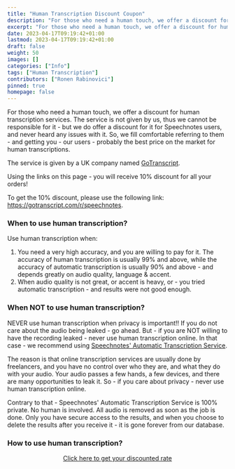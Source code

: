 ```yaml
---
title: "Human Transcription Discount Coupon"
description: "For those who need a human touch, we offer a discount for human transcription services."
excerpt: "For those who need a human touch, we offer a discount for human transcription services."
date: 2023-04-17T09:19:42+01:00
lastmod: 2023-04-17T09:19:42+01:00
draft: false
weight: 50
images: []
categories: ["Info"]
tags: ["Human Transcription"]
contributors: ["Ronen Rabinovici"]
pinned: true
homepage: false
---
```


For those who need a human touch, we offer a discount for human transcription services. The service is not given by us, thus we cannot be responsible for it - but we do offer a discount for it for Speechnotes users, and never heard any issues with it. So, we fill comfortable referring to them - and getting you - our users - probably the best price on the market for human transcriptions.

The service is given by a UK company named <a href="https://gotranscript.com/r/speechnotes" rel="nofollow" target="_blank">GoTranscript</a>.

Using the links on this page - you will receive 10% discount for all your orders!

To get the 10% discount, please use the following link: <a href="https://gotranscript.com/r/speechnotes" rel="nofollow" target="_blank">https://gotranscript.com/r/speechnotes</a>.

### When to use human transcription?

Use human transcription when:
1. You need a very high accuracy, and you are willing to pay for it. The accuracy of human transcription is usually 99% and above, while the accuracy of automatic transcription is usually 90% and above - and depends greatly on audio quality, language & accent.
2. When audio quality is not great, or accent is heavy, or - you tried automatic transcription - and results were not good enough.

### When NOT to use human transcription?

NEVER use human transcription when privacy is important!! If you do not care about the audio being leaked - go ahead. But - if you are NOT willing to have the recording leaked - never use human transcription online. In that case - we recommend using [Speechnotes' Automatic Transcription Service](/files/).

The reason is that online transcription services are usually done by freelancers, and you have no control over who they are, and what they do with your audio. Your audio passes a few hands, a few devices, and there are many opportunities to leak it. So - if you care about privacy - never use human transcription online.

Contrary to that - Speechnotes' Automatic Transcription Service is 100% private. No human is involved. All audio is removed as soon as the job is done. Only you have secure access to the results, and when you choose to delete the results after you receive it - it is gone forever from our database.

### How to use human transcription?

<div style="text-align: center">
<a style="display:inline-block;margin: auto" class="btn btn-outline-primary" href="https://gotranscript.com/r/speechnotes" rel="nofollow" target="_blank">Click here to get your discounted rate</a>
</div>



